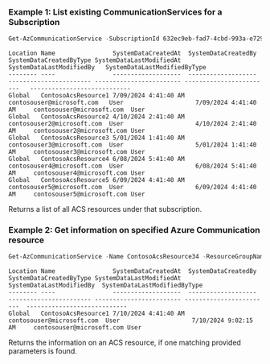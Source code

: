 ### Example 1: List existing CommunicationServices for a Subscription

```powershell
Get-AzCommunicationService -SubscriptionId 632ec9eb-fad7-4cbd-993a-e72973ba2acc
```

```output
Location Name                SystemDataCreatedAt  SystemDataCreatedBy         SystemDataCreatedByType SystemDataLastModifiedAt SystemDataLastModifiedBy   SystemDataLastModifiedByType
-------- ----                -------------------  -------------------         ----------------------- ------------------------ ------------------------   ----------------------------
Global   ContosoAcsResource1 7/09/2024 4:41:40 AM contosouser@microsoft.com   User                    7/09/2024 4:41:40 AM     contosouser@microsoft.com  User
Global   ContosoAcsResource2 4/10/2024 2:41:40 AM contosouser2@microsoft.com  User                    4/10/2024 2:41:40 AM     contosouser2@microsoft.com User
Global   ContosoAcsResource3 5/01/2024 1:41:40 AM contosouser3@microsoft.com  User                    5/01/2024 1:41:40 AM     contosouser3@microsoft.com User
Global   ContosoAcsResource4 6/08/2024 5:41:40 AM contosouser4@microsoft.com  User                    6/08/2024 5:41:40 AM     contosouser4@microsoft.com User
Global   ContosoAcsResource5 6/09/2024 4:41:40 AM contosouser5@microsoft.com  User                    6/09/2024 4:41:40 AM     contosouser5@microsoft.com User
```

Returns a list of all ACS resources under that subscription.

### Example 2: Get information on specified Azure Communication resource

```powershell
Get-AzCommunicationService -Name ContosoAcsResource34 -ResourceGroupName ContosoResourceProvider1
```

```output
Location Name                SystemDataCreatedAt  SystemDataCreatedBy        SystemDataCreatedByType SystemDataLastModifiedAt SystemDataLastModifiedBy  SystemDataLastModifiedByType
-------- ----                -------------------  -------------------        ----------------------- ------------------------ ------------------------  ----------------------------
Global   ContosoAcsResource1 7/10/2024 4:41:40 AM contosouser@microsoft.com  User                    7/10/2024 9:02:15 AM     contosouser@microsoft.com User
```

Returns the information on an ACS resource, if one matching provided parameters is found.
